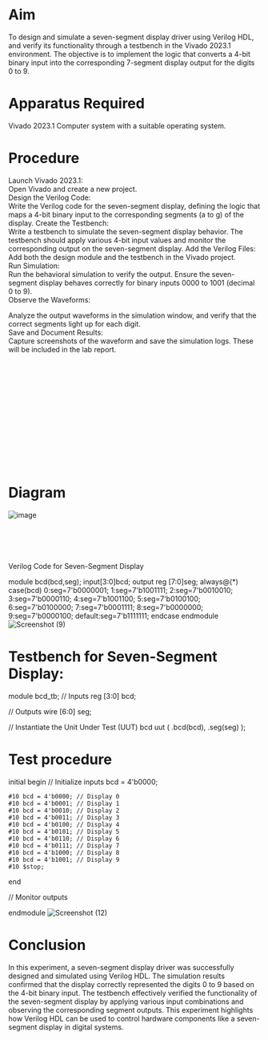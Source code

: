 # Aim

To design and simulate a seven-segment display driver using Verilog HDL, and verify its functionality through a testbench in the Vivado 2023.1 environment. The objective is to implement the logic that converts a 4-bit binary input into the corresponding 7-segment display output for the digits 0 to 9.

# Apparatus Required

Vivado 2023.1
Computer system with a suitable operating system.

# Procedure

Launch Vivado 2023.1:
<br>
Open Vivado and create a new project.
<br>
Design the Verilog Code:
<br>
Write the Verilog code for the seven-segment display, defining the logic that maps a 4-bit binary input to the corresponding segments (a to g) of the display.
Create the Testbench:
<br>
Write a testbench to simulate the seven-segment display behavior. The testbench should apply various 4-bit input values and monitor the corresponding output on the seven-segment display.
Add the Verilog Files:
<br>
Add both the design module and the testbench in the Vivado project.
<br>
Run Simulation:
<br>
Run the behavioral simulation to verify the output. Ensure the seven-segment display behaves correctly for binary inputs 0000 to 1001 (decimal 0 to 9).
<br>
Observe the Waveforms:

Analyze the output waveforms in the simulation window, and verify that the correct segments light up for each digit.
<br>
Save and Document Results:
<br>
Capture screenshots of the waveform and save the simulation logs. These will be included in the lab report.
<br>
<br>
<br>
<br>
<br>
<br>
<br>
<br>
<br>
<br>
<br>
<br>
<br>
<br>

# Diagram
![image](https://github.com/user-attachments/assets/d7ecb419-906e-4e3b-9b82-f86ced4f364a)
<br>
<br>
<br>
<br>
<br>
<br>
Verilog Code for Seven-Segment Display

module bcd(bcd,seg);
input[3:0]bcd;
output reg [7:0]seg;
always@(*)
case(bcd)
  0:seg=7'b0000001;
  1:seg=7'b1001111;
  2:seg=7'b0010010;
  3:seg=7'b0000110;
  4:seg=7'b1001100;
  5:seg=7'b0100100;
  6:seg=7'b0100000;
  7:seg=7'b0001111;
  8:seg=7'b0000000;
  9:seg=7'b0000100;
default:seg=7'b1111111;
endcase
endmodule
![Screenshot (9)](https://github.com/user-attachments/assets/43bd3be7-0f79-4128-ba9c-e124c9ac8ec6)



# Testbench for Seven-Segment Display:

module bcd_tb; // Inputs 
reg [3:0] bcd;

// Outputs
wire [6:0] seg;

// Instantiate the Unit Under Test (UUT)
bcd uut (
    .bcd(bcd),
    .seg(seg)
);

# Test procedure
initial begin
    // Initialize inputs
    bcd = 4'b0000;

    #10 bcd = 4'b0000; // Display 0
    #10 bcd = 4'b0001; // Display 1
    #10 bcd = 4'b0010; // Display 2
    #10 bcd = 4'b0011; // Display 3
    #10 bcd = 4'b0100; // Display 4
    #10 bcd = 4'b0101; // Display 5
    #10 bcd = 4'b0110; // Display 6
    #10 bcd = 4'b0111; // Display 7
    #10 bcd = 4'b1000; // Display 8
    #10 bcd = 4'b1001; // Display 9
    #10 $stop;
end

// Monitor outputs

endmodule
![Screenshot (12)](https://github.com/user-attachments/assets/379de5d5-d59b-46ee-abd9-5079a4764299)

# Conclusion
In this experiment, a seven-segment display driver was successfully designed and simulated using Verilog HDL. The simulation results confirmed that the display correctly represented the digits 0 to 9 based on the 4-bit binary input. The testbench effectively verified the functionality of the seven-segment display by applying various input combinations and observing the corresponding segment outputs. This experiment highlights how Verilog HDL can be used to control hardware components like a seven-segment display in digital systems.

